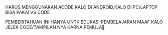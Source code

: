 HARUS MENGGUNAKAN ACODE KALO DI ANDROID,KALO DI PC/LAPTOP BISA PAKAI VS CODE

PEMBERITAHUAN 
INI HANYA UNTK EDUKASI PEMBELAJARAN
MAAF KALO JELEK CODE/TAMPILAN NYA KARNA PEMULA🗿
